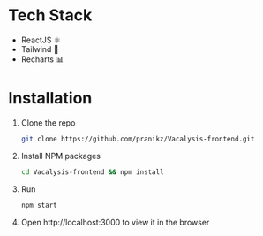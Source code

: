 # Tech Stack
- ReactJS ⚛️
- Tailwind 🌊
- Recharts 📊

# Installation

1. Clone the repo

    ```sh
    git clone https://github.com/pranikz/Vacalysis-frontend.git
    ```

3. Install NPM packages
    ```sh
    cd Vacalysis-frontend && npm install
    ```
4. Run
    ```sh
    npm start
    ```
5. Open http://localhost:3000 to view it in the browser

